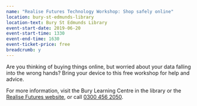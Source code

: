 ```yaml
---
name: "Realise Futures Technology Workshop: Shop safely online"
location: bury-st-edmunds-library
location-text: Bury St Edmunds Library
event-start-date: 2019-06-20
event-start-time: 1330
event-end-time: 1630
event-ticket-price: free
breadcrumb: y
---
```


Are you thinking of buying things online, but worried about your data falling into the wrong hands? Bring your device to this free workshop for help and advice.

For more information, visit the Bury Learning Centre in the library or the [Realise Futures website](http://www.rflearn.co.uk/), or call [0300 456 2050](tel:03004562050).
